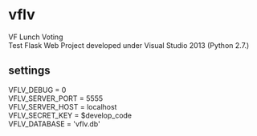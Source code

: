 # vflv
VF Lunch Voting  
Test Flask Web Project developed under Visual Studio 2013 (Python 2.7.)

## settings
VFLV_DEBUG = 0  
VFLV_SERVER_PORT = 5555  
VFLV_SERVER_HOST = localhost  
VFLV_SECRET_KEY = $develop_code  
VFLV_DATABASE = 'vflv.db'
